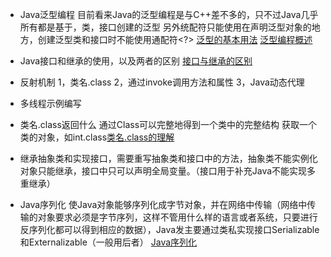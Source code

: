 * Java泛型编程
目前看来Java的泛型编程是与C++差不多的，只不过Java几乎所有都是基于，类，接口创建的泛型
另外统配符只能使用在声明泛型对象的地方，创建泛型类和接口时不能使用通配符<?>
[泛型的基本用法](https://www.cnblogs.com/wyb666/p/10349178.html)
[泛型编程概述](https://blog.csdn.net/qq_43450557/article/details/108077875)

* Java接口和继承的使用，以及两者的区别
[接口与继承的区别](https://blog.csdn.net/weixin_42126399/article/details/114280103)

* 反射机制
1，类名.class
2，通过invoke调用方法和属性
3，Java动态代理

* 多线程示例编写

* 类名.class返回什么
通过Class可以完整地得到一个类中的完整结构
获取一个类的对象，如int.class[类名.class的理解](https://www.cnblogs.com/quenvpengyou/p/12879522.html)

*  	继承抽象类和实现接口，需要重写抽象类和接口中的方法，抽象类不能实例化对象只能继承，接口中只可以声明全局变量。（接口用于补充Java不能实现多重继承）
*  	Java序列化
使Java对象能够序列化成字节对象，并在网络中传输（网络中传输的对象要求必须是字节序列，这样不管用什么样的语言或者系统，只要进行反序列化都可以得到相应的数据），Java发主要通过类私实现接口Serializable和Externalizable（一般用后者）
[Java序列化](https://www.cnblogs.com/9dragon/p/10901448.html)


